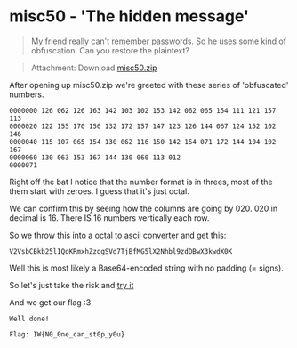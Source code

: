 # misc50 - 'The hidden message'

>   My friend really can't remember passwords. 
>   So he uses some kind of obfuscation. 
>   Can you restore the plaintext?

>   Attachment: Download [misc50.zip](./misc50.zip)

After opening up misc50.zip we're greeted with these series of 'obfuscated' numbers.

```
0000000 126 062 126 163 142 103 102 153 142 062 065 154 111 121 157 113
0000020 122 155 170 150 132 172 157 147 123 126 144 067 124 152 102 146
0000040 115 107 065 154 130 062 116 150 142 154 071 172 144 104 102 167
0000060 130 063 153 167 144 130 060 113 012
0000071
```

Right off the bat I notice that the number format is in threes, most of the them start with zeroes. I guess that it's just octal.

We can confirm this by seeing how the columns are going by 020. 020 in decimal is 16. There IS 16 numbers vertically each row.

So we throw this into a [octal to ascii converter](http://www.unit-conversion.info/texttools/octal/) and get this:

```
V2VsbCBkb25lIQoKRmxhZzogSVd7TjBfMG5lX2Nhbl9zdDBwX3kwdX0K
```

Well this is most likely a Base64-encoded string with no padding (= signs).

So let's just take the risk and [try it](http://www.freeformatter.com/base64-encoder.html)

And we get our flag :3

```
Well done!

Flag: IW{N0_0ne_can_st0p_y0u}
```

